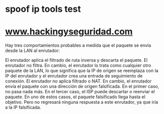 # spoof ip tools test
# 
# www.hackingyseguridad.com

Hay tres comportamientos probables a medida que el paquete se envía desde la LAN al enrutador:

El enrutador aplica el filtrado de ruta inversa y descarta el paquete.
El enrutador no filtra. En cambio, el enrutador lo trata como cualquier otro paquete de la LAN, lo que significa que la IP de origen se reemplaza con la IP del enrutador y el enrutador crea una entrada de seguimiento de conexión.
El enrutador no aplica filtrado o NAT. En cambio, el enrutador envía el paquete con una dirección de origen falsificada.
En el primer caso, no pasa nada más. En el tercer caso, el ISP puede descartar o reenviar el paquete. En uno de estos casos, el paquete falsificado llega hasta el objetivo. Pero no regresará ninguna respuesta a este enrutador, ya que iría a la IP falsificada.
